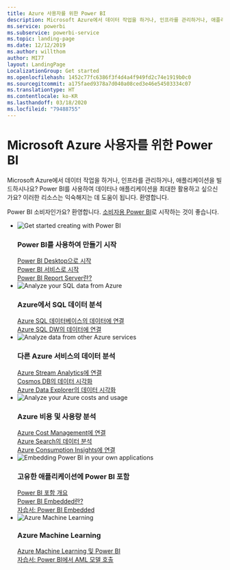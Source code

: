 ```yaml
---
title: Azure 사용자를 위한 Power BI
description: Microsoft Azure에서 데이터 작업을 하거나, 인프라를 관리하거나, 애플리케이션을 빌드하시나요?
ms.service: powerbi
ms.subservice: powerbi-service
ms.topic: landing-page
ms.date: 12/12/2019
ms.author: willthom
author: MI77
layout: LandingPage
LocalizationGroup: Get started
ms.openlocfilehash: 1452c77fc6386f3f4d4a4f949fd2c74e1919b0c0
ms.sourcegitcommit: a175faed9378a7d040a08ced3e46e54503334c07
ms.translationtype: HT
ms.contentlocale: ko-KR
ms.lasthandoff: 03/18/2020
ms.locfileid: "79488755"
---
```

# <a name="power-bi-for-microsoft-azure-users"></a>Microsoft Azure 사용자를 위한 Power BI 

Microsoft Azure에서 데이터 작업을 하거나, 인프라를 관리하거나, 애플리케이션을 빌드하시나요? Power BI를 사용하여 데이터나 애플리케이션을 최대한 활용하고 싶으신가요? 이러한 리소스는 익숙해지는 데 도움이 됩니다. 환영합니다.

Power BI 소비자인가요? 환영합니다. [소비자용 Power BI](consumer/index.yml)로 시작하는 것이 좋습니다.

<ul class="panelContent cardsF"> 
            <li> 
                  <div class="cardSize"> 
                        <div class="cardPadding"> 
                              <div class="card"> 
                                    <div class="cardImageOuter">
                                          <div class="cardImage">
                                                <img alt="Get started creating with Power BI" src="media/power-bi-creator-landing/power-bi-designer-get-started.svg" data-linktype="relative-path">
                                          </div>
                                    </div>
                                    <div class="cardText"> 
                                          <h3>Power BI를 사용하여 만들기 시작</h3> 
                                          <p></p>
                                               <a href="desktop-what-is-desktop.md">Power BI Desktop으로 시작</a><br/> 
                                               <a href="fundamentals/power-bi-overview.md">Power BI 서비스로 시작</a><br/> 
                                               <a href="report-server/get-started.md">Power BI Report Server란?</a>
                                    </div> 
                              </div> 
                        </div> 
                  </div> 
            </li>
            <li> 
                  <div class="cardSize"> 
                        <div class="cardPadding"> 
                              <div class="card"> 
                                    <div class="cardImageOuter">
                                          <div class="cardImage">
                                                <img alt="Analyze your SQL data from Azure" src="media/power-bi-creator-landing/power-bi-designer-transform-shape-data.svg" data-linktype="relative-path">
                                          </div>
                                    </div>
                                    <div class="cardText"> 
                                          <h3>Azure에서 SQL 데이터 분석</h3> 
                                          <p></p>
                                                <a href="service-azure-sql-database-with-direct-connect.md">Azure SQL 데이터베이스의 데이터에 연결</a><br/> 
                                                <a href="service-azure-sql-data-warehouse-with-direct-connect.md">Azure SQL DW의 데이터에 연결</a> 
                                    </div> 
                              </div> 
                        </div> 
                  </div> 
            </li>
            <li> 
                  <div class="cardSize"> 
                        <div class="cardPadding"> 
                              <div class="card"> 
                                    <div class="cardImageOuter">
                                          <div class="cardImage">
                                                <img alt="Analyze data from other Azure services" src="media/power-bi-creator-landing/power-bi-designer-connect-data.svg" data-linktype="relative-path">
                                          </div>
                                    </div>
                                    <div class="cardText"> 
                                          <h3>다른 Azure 서비스의 데이터 분석</h3> 
                                          <p></p>
                                                <a href="https://docs.microsoft.com/azure/stream-analytics/stream-analytics-power-bi-dashboard">Azure Stream Analytics에 연결</a><br/> 
                                                <a href="https://docs.microsoft.com/azure/cosmos-db/powerbi-visualize">Cosmos DB의 데이터 시각화</a><br/> 
                                                <a href="https://docs.microsoft.com/azure/data-explorer/visualize-power-bi">Azure Data Explorer의 데이터 시각화</a>
                                    </div> 
                              </div> 
                        </div> 
                  </div> 
            </li>
            <li> 
                  <div class="cardSize"> 
                        <div class="cardPadding"> 
                              <div class="card"> 
                                    <div class="cardImageOuter">
                                          <div class="cardImage">
                                                <img alt="Analyze your Azure costs and usage" src="media/power-bi-creator-landing/power-bi-designer-licensing.svg" data-linktype="relative-path">
                                          </div>
                                    </div>
                                    <div class="cardText"> 
                                          <h3>Azure 비용 및 사용량 분석</h3> 
                                          <p></p>
                                                <a href="desktop-connect-azure-cost-management.md">Azure Cost Management에 연결</a><br/> 
                                                <a href="service-connect-to-azure-search.md">Azure Search의 데이터 분석</a><br/> 
                                                <a href="desktop-connect-azure-consumption-insights.md">Azure Consumption Insights에 연결</a>
                                    </div> 
                              </div> 
                        </div> 
                  </div> 
            </li>
            <li> 
                  <div class="cardSize"> 
                        <div class="cardPadding"> 
                              <div class="card"> 
                                    <div class="cardImageOuter">
                                          <div class="cardImage">
                                                <img alt="Embedding Power BI in your own applications" src="media/power-bi-creator-landing/power-bi-designer-modeling-data-relationships.svg" data-linktype="relative-path">
                                          </div>
                                    </div>
                                    <div class="cardText"> 
                                          <h3>고유한 애플리케이션에 Power BI 포함</h3> 
                                          <p></p>
                                                <a href="developer/embedded/embedding.md">Power BI 포함 개요</a><br/>
                                                <a href="developer/embedded/azure-pbie-what-is-power-bi-embedded.md">Power BI Embedded란?</a><br/> 
                                                <a href="developer/embedded/embed-sample-for-customers.md">자습서: Power BI Embedded </a> 
                                    </div> 
                              </div> 
                        </div> 
                  </div> 
            </li>
            <li> 
                  <div class="cardSize"> 
                        <div class="cardPadding"> 
                              <div class="card"> 
                                    <div class="cardImageOuter">
                                          <div class="cardImage">
                                                <img alt="Azure Machine Learning" src="media/power-bi-creator-landing/power-bi-designer-create-reports-visuals-dashboards.svg" data-linktype="relative-path">
                                          </div>
                                    </div>
                                    <div class="cardText"> 
                                          <h3>Azure Machine Learning</h3> 
                                          <p></p>
                                                <a href="service-machine-learning-integration.md">Azure Machine Learning 및 Power BI</a><br/> 
                                                <a href="service-tutorial-invoke-machine-learning-model.md">자습서: Power BI에서 AML 모델 호출</a><br/> 
                                    </div> 
                              </div> 
                        </div> 
                  </div> 
            </li>
</ul>



